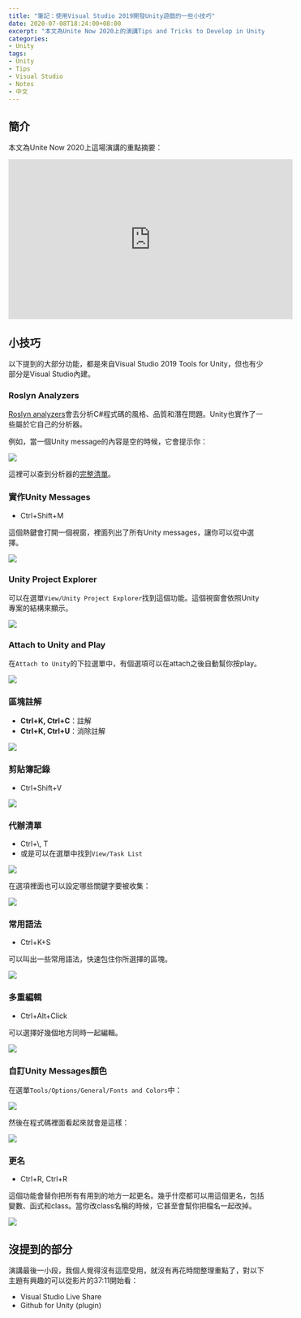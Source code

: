 ```yaml
---
title: "筆記：使用Visual Studio 2019開發Unity遊戲的一些小技巧"
date: 2020-07-08T18:24:00+08:00
excerpt: "本文為Unite Now 2020上的演講Tips and Tricks to Develop in Unity with Visual Studio 2019的重點摘要。"
categories:
- Unity
tags:
- Unity
- Tips
- Visual Studio
- Notes
- 中文
---
```


## 簡介

本文為Unite Now 2020上這場演講的重點摘要：

<iframe width="560" height="315" src="https://www.youtube.com/embed/KH0nqTpOVuM" frameborder="0" allow="accelerometer; autoplay; encrypted-media; gyroscope; picture-in-picture" allowfullscreen></iframe>

## 小技巧

以下提到的大部分功能，都是來自Visual Studio 2019 Tools for Unity，但也有少部分是Visual Studio內建。

### Roslyn Analyzers

[Roslyn analyzers](https://docs.microsoft.com/en-us/visualstudio/code-quality/roslyn-analyzers-overview?view=vs-2019)會去分析C#程式碼的風格、品質和潛在問題。Unity也實作了一些屬於它自己的分析器。

例如，當一個Unity message的內容是空的時候，它會提示你：

![](../assets/images/2020-07-07-17-08-21.png)

這裡可以查到分析器的[完整清單](https://github.com/microsoft/Microsoft.Unity.Analyzers/blob/master/doc/index.md)。

### 實作Unity Messages

- Ctrl+Shift+M

這個熱鍵會打開一個視窗，裡面列出了所有Unity messages，讓你可以從中選擇。

![](../assets/images/2020-07-07-17-13-56.png)

### Unity Project Explorer

可以在選單`View/Unity Project Explorer`找到這個功能。這個視窗會依照Unity專案的結構來顯示。

![](../assets/images/2020-07-07-17-21-35.png)

### Attach to Unity and Play

在`Attach to Unity`的下拉選單中，有個選項可以在attach之後自動幫你按play。

![](../assets/images/2020-07-07-17-27-41.png)

### 區塊註解

- **Ctrl+K, Ctrl+C**：註解
- **Ctrl+K, Ctrl+U**：消除註解

![](../assets/images/2020-07-08-17-42-27.png)

### 剪貼簿記錄

- Ctrl+Shift+V

![](../assets/images/2020-07-07-18-04-42.png)

### 代辦清單

- Ctrl+\\, T
- 或是可以在選單中找到`View/Task List`

![](../assets/images/2020-07-07-18-12-22.png)

在選項裡面也可以設定哪些關鍵字要被收集：

![](../assets/images/2020-07-07-18-15-26.png)

### 常用語法

- Ctrl+K+S

可以叫出一些常用語法，快速包住你所選擇的區塊。

![](../assets/images/2020-07-08-16-23-43.png)

### 多重編輯

- Ctrl+Alt+Click

可以選擇好幾個地方同時一起編輯。

![](../assets/images/2020-07-08-16-42-07.png)

### 自訂Unity Messages顏色

在選單`Tools/Options/General/Fonts and Colors`中：

![](../assets/images/2020-07-08-16-48-52.png)

然後在程式碼裡面看起來就會是這樣：

![](../assets/images/2020-07-08-16-50-22.png)

### 更名

- Ctrl+R, Ctrl+R

這個功能會替你把所有有用到的地方一起更名。幾乎什麼都可以用這個更名，包括變數、函式和class。當你改class名稱的時候，它甚至會幫你把檔名一起改掉。

![](../assets/images/2020-07-08-17-03-30.png)

## 沒提到的部分

演講最後一小段，我個人覺得沒有這麼受用，就沒有再花時間整理重點了，對以下主題有興趣的可以從影片的37:11開始看：

- Visual Studio Live Share
- Github for Unity (plugin)